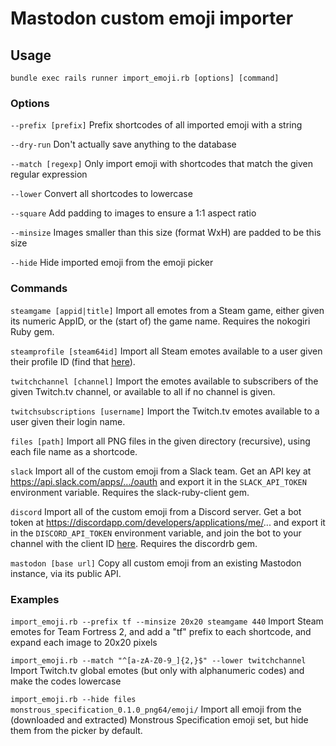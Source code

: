 # Mastodon custom emoji importer

## Usage
`bundle exec rails runner import_emoji.rb [options] [command]`

### Options
`--prefix [prefix]`
	Prefix shortcodes of all imported emoji with a string

`--dry-run`
	Don't actually save anything to the database

`--match [regexp]`
	Only import emoji with shortcodes that match the given regular
	expression

`--lower`
	Convert all shortcodes to lowercase

`--square`
	Add padding to images to ensure a 1:1 aspect ratio

`--minsize`
	Images smaller than this size (format WxH) are padded to be this
	size

`--hide`
	Hide imported emoji from the emoji picker

### Commands
`steamgame [appid|title]`
	Import all emotes from a Steam game, either given its numeric
	AppID, or the (start of) the game name. Requires the nokogiri
	Ruby gem.

`steamprofile [steam64id]`
	Import all Steam emotes available to a user given their profile
	ID (find that [here](http://steamid.co/)).

`twitchchannel [channel]`
	Import the emotes available to subscribers of the given Twitch.tv
	channel, or available to all if no channel is given.

`twitchsubscriptions [username]`
	Import the Twitch.tv emotes available to a user given their login
	name.

`files [path]`
	Import all PNG files in the given directory (recursive), using
	each file name as a shortcode.

`slack`
	Import all of the custom emoji from a Slack team. Get an API key
	at https://api.slack.com/apps/.../oauth and export it in the
	`SLACK_API_TOKEN` environment variable. Requires the
	slack-ruby-client gem.

`discord`
	Import all of the custom emoji from a Discord server. Get a bot
	token at https://discordapp.com/developers/applications/me/...
	and export it in the `DISCORD_API_TOKEN` environment variable, and
	join the bot to your channel with the client ID
	[here](https://discordapi.com/permissions.html#1073741824).
	Requires the discordrb gem.

`mastodon [base url]`
	Copy all custom emoji from an existing Mastodon instance, via
	its public API.

### Examples
`import_emoji.rb --prefix tf --minsize 20x20 steamgame 440`
	Import Steam emotes for Team Fortress 2, and add a "tf" prefix to
	each shortcode, and expand each image to 20x20 pixels

`import_emoji.rb --match "^[a-zA-Z0-9_]{2,}$" --lower twitchchannel`
	Import Twitch.tv global emotes (but only with alphanumeric codes)
	and make the codes lowercase

`import_emoji.rb --hide files monstrous_specification_0.1.0_png64/emoji/`
	Import all emoji from the (downloaded and extracted) Monstrous
	Specification emoji set, but hide them from the picker by default.
